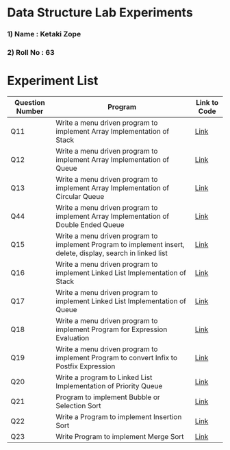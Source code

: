 # Data Structure Lab Experiments
### 1) Name     :  Ketaki Zope
### 2) Roll No  :  63

#    Experiment List 
| Question Number | Program                                                                                                                                                                                                                                                                                                                                                                                                                  | Link to Code                                                                                 | 
|------------|---------------------------------------------------------------------------------------------------------------------------------------------------------------------------------------------------------------------------------------------------------------------------------------------------------------------------------------------------------------------------------------------------------------------------------|-------------------------------------------------------------------------------------------|
| Q11         | Write a menu driven program to implement Array Implementation of Stack  | [Link](https://github.com/Priyans17/DSA_Programs/blob/main/01.c)  |     
| Q12         | Write a menu driven program to implement Array Implementation of Queue  | [Link](https://github.com/Priyans17/DSA_Programs/blob/main/02.c)  | 
| Q13         | Write a menu driven program to implement Array Implementation of Circular Queue | [Link](https://github.com/Priyans17/DSA_Programs/blob/main/03.c) |          
| Q44         | Write a menu driven program to implement Array Implementation of Double Ended Queue | [Link](https://github.com/Priyans17/DSA_Programs/blob/main/04.c) | 
| Q15         | Write a menu driven program to implement Program to implement insert, delete, display, search in linked list  | [Link](https://github.com/Priyans17/DSA_Programs/blob/main/05.c)     | 
| Q16         | Write a menu driven program to implement Linked List Implementation of Stack  | [Link](https://github.com/Priyans17/DSA_Programs/blob/main/06.c)  |
| Q17         | Write a menu driven program to implement Linked List Implementation of Queue | [Link](https://github.com/Priyans17/DSA_Programs/blob/main/07.c) | 
| Q18         | Write a menu driven program to implement Program for Expression Evaluation  | [Link](https://github.com/Priyans17/DSA_Programs/blob/main/08.c)  |
| Q19         | Write a menu driven program to implement Program to convert Infix to Postfix Expression  | [Link](https://github.com/Priyans17/DSA_Programs/blob/main/09.c)  |
| Q20        | Write a program to Linked List Implementation of Priority Queue | [Link](https://github.com/Priyans17/DSA_Programs/blob/main/10.c)   |
| Q21        | Program to implement Bubble or Selection Sort  | [Link](https://github.com/Priyans17/DSA_Programs/blob/main/11.c)   |
| Q22        | Write a Program to implement Insertion Sort    | [Link](https://github.com/Priyans17/DSA_Programs/blob/main/12.c)   |
| Q23        | Write Program to implement Merge Sort    | [Link](https://github.com/Priyans17/DSA_Programs/blob/main/13.c) |
